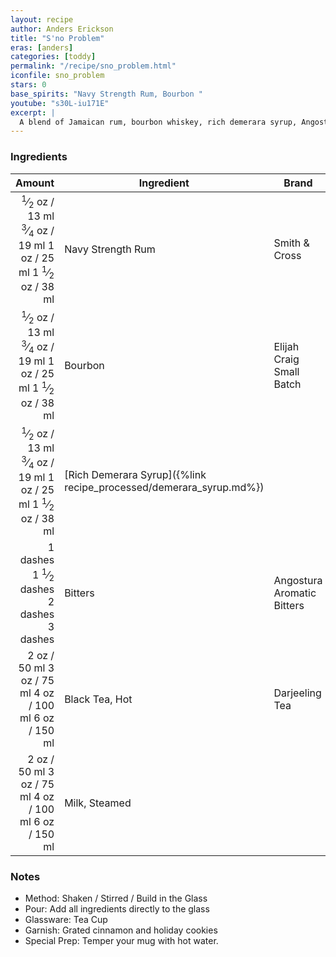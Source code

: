 ```yaml
---
layout: recipe
author: Anders Erickson
title: "S'no Problem"
eras: [anders]
categories: [toddy]
permalink: "/recipe/sno_problem.html"
iconfile: sno_problem
stars: 0
base_spirits: "Navy Strength Rum, Bourbon "
youtube: "s30L-iu171E"
excerpt: |
  A blend of Jamaican rum, bourbon whiskey, rich demerara syrup, Angostura bitters, black tea, and oat milk.
---
```


### Ingredients

|                                                                                                                                                                                                                                                                 Amount | Ingredient                                                         | Brand                      |
| ---------------------------------------------------------------------------------------------------------------------------------------------------------------------------------------------------------------------------------------------------------------------: | ------------------------------------------------------------------ | -------------------------- |
| <span class="onex active"> <sup>1</sup>&frasl;<sub>2</sub> oz / 13 ml</span> <span class="onehalfx"> <sup>3</sup>&frasl;<sub>4</sub> oz / 19 ml</span> <span class="twox">1 oz / 25 ml</span> <span class="threex">1 <sup>1</sup>&frasl;<sub>2</sub> oz / 38 ml</span> | Navy Strength Rum                                                  | Smith & Cross              |
| <span class="onex active"> <sup>1</sup>&frasl;<sub>2</sub> oz / 13 ml</span> <span class="onehalfx"> <sup>3</sup>&frasl;<sub>4</sub> oz / 19 ml</span> <span class="twox">1 oz / 25 ml</span> <span class="threex">1 <sup>1</sup>&frasl;<sub>2</sub> oz / 38 ml</span> | Bourbon                                                            | Elijah Craig Small Batch   |
| <span class="onex active"> <sup>1</sup>&frasl;<sub>2</sub> oz / 13 ml</span> <span class="onehalfx"> <sup>3</sup>&frasl;<sub>4</sub> oz / 19 ml</span> <span class="twox">1 oz / 25 ml</span> <span class="threex">1 <sup>1</sup>&frasl;<sub>2</sub> oz / 38 ml</span> | [Rich Demerara Syrup]({%link recipe_processed/demerara_syrup.md%}) |
|                                                                               <span class="onex active">1 dashes</span> <span class="onehalfx">1 <sup>1</sup>&frasl;<sub>2</sub> dashes</span> <span class="twox">2 dashes</span> <span class="threex">3 dashes</span> | Bitters                                                            | Angostura Aromatic Bitters |
|                                                                                             <span class="onex active">2 oz / 50 ml</span> <span class="onehalfx">3 oz / 75 ml</span> <span class="twox">4 oz / 100 ml</span> <span class="threex">6 oz / 150 ml</span> | Black Tea, Hot                                                     | Darjeeling Tea             |
|                                                                                             <span class="onex active">2 oz / 50 ml</span> <span class="onehalfx">3 oz / 75 ml</span> <span class="twox">4 oz / 100 ml</span> <span class="threex">6 oz / 150 ml</span> | Milk, Steamed                                                      |

### Notes

- Method: Shaken / Stirred / Build in the Glass
- Pour: Add all ingredients directly to the glass
- Glassware: Tea Cup
- Garnish: Grated cinnamon and holiday cookies
- Special Prep: Temper your mug with hot water.

<script type="application/ld+json">
{
  "@context": "https://schema.org",
  "@type": "Recipe",
  "author": "{{ page.author }}",
  "description": "{{ page.excerpt | strip_html | replace: '"', "'" }}",
  "image": "{%- for ingredient in site.data[page.iconfile].images.ingredient limit: 1 -%}{{ ingredient.url }}{%- endfor -%}",
  "recipeIngredient": [  "0.5 oz Navy Strength Rum ",
  "0.5 oz Bourbon ",
  "0.5 oz Rich Demerara Syrup",
  "1 dash Bitters ",
  "2 oz Black Tea, Hot",
  "2 oz Milk, Steamed "],
  "name": "{{ page.title }}",
  "recipeInstructions": "  {
    '@type': 'HowToStep',
    'text': '- Method: Shaken / Stirred / Build in the Glass
'
  },  {
    '@type': 'HowToStep',
    'text': '- Pour: Add all ingredients directly to the glass
'
  },  {
    '@type': 'HowToStep',
    'text': '- Glassware: Tea Cup
'
  },  {
    '@type': 'HowToStep',
    'text': '- Garnish: Grated cinnamon and holiday cookies
'
  },  {
    '@type': 'HowToStep',
    'text': '- Special Prep: Temper your mug with hot water.
'
  }",
  "recipeYield": "1 cocktail",
  "recipeCategory": "cocktail"
}
</script>
